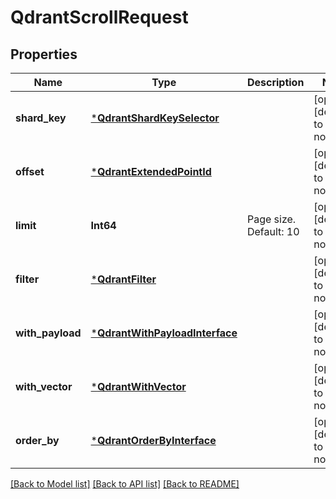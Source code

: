 # QdrantScrollRequest


## Properties
Name | Type | Description | Notes
------------ | ------------- | ------------- | -------------
**shard_key** | [***QdrantShardKeySelector**](QdrantShardKeySelector.md) |  | [optional] [default to nothing]
**offset** | [***QdrantExtendedPointId**](QdrantExtendedPointId.md) |  | [optional] [default to nothing]
**limit** | **Int64** | Page size. Default: 10 | [optional] [default to nothing]
**filter** | [***QdrantFilter**](QdrantFilter.md) |  | [optional] [default to nothing]
**with_payload** | [***QdrantWithPayloadInterface**](QdrantWithPayloadInterface.md) |  | [optional] [default to nothing]
**with_vector** | [***QdrantWithVector**](QdrantWithVector.md) |  | [optional] [default to nothing]
**order_by** | [***QdrantOrderByInterface**](QdrantOrderByInterface.md) |  | [optional] [default to nothing]


[[Back to Model list]](../README.md#models) [[Back to API list]](../README.md#api-endpoints) [[Back to README]](../README.md)


